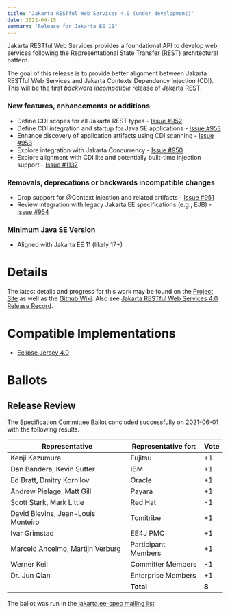 ```yaml
---
title: "Jakarta RESTful Web Services 4.0 (under development)"
date: 2022-04-15
summary: "Release for Jakarta EE 11"
---
```


Jakarta RESTful Web Services provides a foundational API to develop web services following the Representational
State Transfer (REST) architectural pattern.

The goal of this release is to provide better alignment between Jakarta RESTful Web Services and 
Jakarta Contexts Dependency Injection (CDI). This will be the first _backward incompatible_ release of 
Jakarta REST.  

### New features, enhancements or additions
* Define CDI scopes for all Jakarta REST types - [Issue #952](https://github.com/eclipse-ee4j/jaxrs-api/issues/952)
* Define CDI integration and startup for Java SE applications - [Issue #953](https://github.com/eclipse-ee4j/jaxrs-api/issues/953)
* Enhance discovery of application artifacts using CDI scanning - [Issue #953](https://github.com/eclipse-ee4j/jaxrs-api/issues/953)
* Explore integration with Jakarta Concurrency - [Issue #950](https://github.com/eclipse-ee4j/jaxrs-api/issues/950)
* Explore alignment with CDI lite and potentially built-time injection support - [Issue #1137](https://github.com/eclipse-ee4j/jaxrs-api/issues/1137)

### Removals, deprecations or backwards incompatible changes
* Drop support for @Context injection and related artifacts - [Issue #951](https://github.com/eclipse-ee4j/jaxrs-api/issues/951)
* Review integration with legacy Jakarta EE specifications (e.g., EJB) - [Issue #954](https://github.com/eclipse-ee4j/jaxrs-api/issues/954)

### Minimum Java SE Version
* Aligned with Jakarta EE 11 (likely 17+)

# Details
The latest details and progress for this work
may be found on the [Project Site](https://projects.eclipse.org/projects/ee4j.jaxrs) as well as the
[Github Wiki](https://github.com/eclipse-ee4j/jaxrs-api/wiki). Also see 
[Jakarta RESTful Web Services 4.0 Release Record](https://projects.eclipse.org/projects/ee4j.jaxrs/releases/4.0.0).

# Compatible Implementations
* [Eclipse Jersey 4.0](https://projects.eclipse.org/projects/ee4j.jersey)

# Ballots

## Release Review

The Specification Committee Ballot concluded successfully on 2021-06-01 with the following results.

| Representative                                 | Representative for: |  Vote   |
|------------------------------------------------|---------------------|---------|
| Kenji Kazumura                                 | Fujitsu             |   +1    |
| Dan Bandera, Kevin Sutter                      | IBM                 |   +1    |
| Ed Bratt, Dmitry Kornilov                      | Oracle              |   +1    |
| Andrew Pielage, Matt Gill                      | Payara              |   +1    |
| Scott Stark, Mark Little                       | Red Hat             |   -1    |
| David Blevins, Jean-Louis Monteiro             | Tomitribe           |   +1    |
| Ivar Grimstad                                  | EE4J PMC            |   +1    |
| Marcelo Ancelmo, Martijn Verburg               | Participant Members |   +1    |
| Werner Keil                                    | Committer Members   |   -1    |
| Dr. Jun Qian                                   | Enterprise Members  |   +1    |
|                                                | **Total**           |  **8**  |

The ballot was run in the [jakarta.ee-spec mailing list](https://www.eclipse.org/lists/jakarta.ee-spec/msg01809.html)
